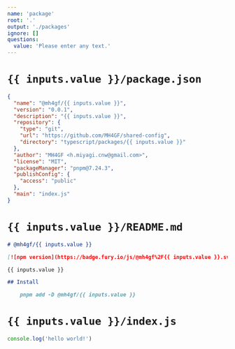 ```yaml
---
name: 'package'
root: '.'
output: './packages'
ignore: []
questions:
  value: 'Please enter any text.'
---
```


# `{{ inputs.value }}/package.json`

```json
{
  "name": "@mh4gf/{{ inputs.value }}",
  "version": "0.0.1",
  "description": "{{ inputs.value }}",
  "repository": {
    "type": "git",
    "url": "https://github.com/MH4GF/shared-config",
    "directory": "typescript/packages/{{ inputs.value }}"
  },
  "author": "MH4GF <h.miyagi.cnw@gmail.com>",
  "license": "MIT",
  "packageManager": "pnpm@7.24.3",
  "publishConfig": {
    "access": "public"
  },
  "main": "index.js"
}
```

# `{{ inputs.value }}/README.md`

```markdown
# @mh4gf/{{ inputs.value }}

[![npm version](https://badge.fury.io/js/@mh4gf%2F{{ inputs.value }}.svg)](https://badge.fury.io/js/@mh4gf%2F{{ inputs.value }})

{{ inputs.value }}

## Install

    pnpm add -D @mh4gf/{{ inputs.value }}
```

# `{{ inputs.value }}/index.js`

```javascript
console.log('hello world!')
```
